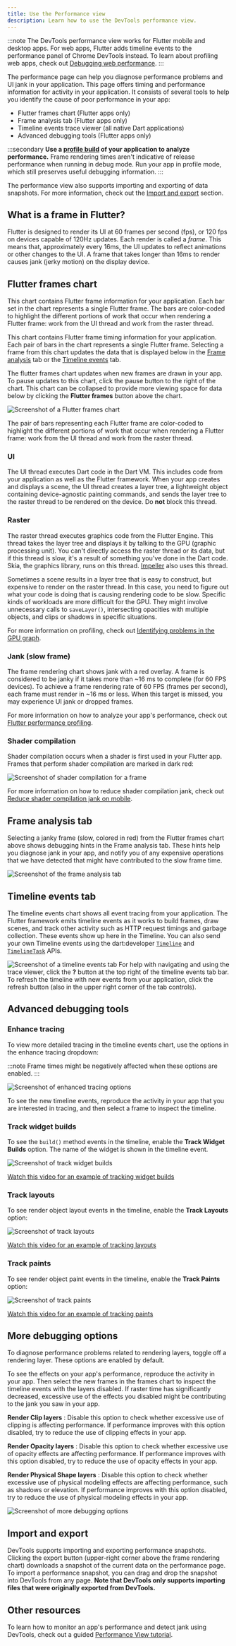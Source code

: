 ```yaml
---
title: Use the Performance view
description: Learn how to use the DevTools performance view.
---
```


:::note
The DevTools performance view works for Flutter mobile and desktop apps.
For web apps, Flutter adds timeline events to the
performance panel of Chrome DevTools instead.
To learn about profiling web apps,
check out [Debugging web performance][].
:::

[Debugging web performance]: /perf/web-performance

The performance page can help you diagnose performance
problems and UI jank in your application.
This page offers timing and performance information
for activity in your application.
It consists of several tools to help you identify
the cause of poor performance in your app:

* Flutter frames chart (Flutter apps only)
* Frame analysis tab (Flutter apps only)
* Timeline events trace viewer (all native Dart applications)
* Advanced debugging tools (Flutter apps only)

:::secondary
**Use a [profile build][] of your application to analyze performance.**
Frame rendering times aren't indicative of release performance
when running in debug mode. Run your app in profile mode,
which still preserves useful debugging information.
:::

[profile build]: /testing/build-modes#profile

The performance view also supports importing and exporting of
data snapshots. For more information,
check out the [Import and export][] section.

## What is a frame in Flutter?

Flutter is designed to render its UI at 60 frames per second
(fps), or 120 fps on devices capable of 120Hz updates.
Each render is called a _frame_.
This means that, approximately every 16ms, the UI updates
to reflect animations or other changes to the UI. A frame
that takes longer than 16ms to render causes jank
(jerky motion) on the display device.

## Flutter frames chart

This chart contains Flutter frame information for your application.
Each bar set in the chart represents a single Flutter frame.
The bars are color-coded to highlight the different portions
of work that occur when rendering a Flutter frame: work from
the UI thread and work from the raster thread.

This chart contains Flutter frame timing information for your
application. Each pair of bars in the chart represents a single
Flutter frame. Selecting a frame from this chart updates the data
that is displayed below in the [Frame analysis](#frame-analysis-tab) tab
or the [Timeline events](#timeline-events-tab) tab.

[DevTools 2.23.1]: /tools/devtools/release-notes/release-notes-2.23.1

The flutter frames chart updates when new frames
are drawn in your app. To pause updates to this chart,
click the pause button to the right of the chart.
This chart can be collapsed to provide more viewing space
for data below by clicking the **Flutter frames** button above the chart.

![Screenshot of a Flutter frames chart](/assets/images/docs/tools/devtools/flutter-frames-chart.png)

The pair of bars representing each Flutter frame are color-coded
to highlight the different portions of work that occur when rendering
a Flutter frame: work from the UI thread and work from the raster thread.

### UI

The UI thread executes Dart code in the Dart VM. This includes
code from your application as well as the Flutter framework.
When your app creates and displays a scene, the UI thread creates
a layer tree, a lightweight object containing device-agnostic
painting commands, and sends the layer tree to the raster thread
to be rendered on the device. Do **not** block this thread.

### Raster

The raster thread executes graphics code from the Flutter Engine.
This thread takes the layer tree and displays it by talking to
the GPU (graphic processing unit). You can't directly access
the raster thread or its data, but if this thread is slow,
it's a result of something you've done in the Dart code.
Skia, the graphics library, runs on this thread.
[Impeller][] also uses this thread.

[Impeller]: /perf/impeller

Sometimes a scene results in a layer tree that is easy to construct,
but expensive to render on the raster thread. In this case, you
need to figure out what your code is doing that is causing
rendering code to be slow. Specific kinds of workloads are more
difficult for the GPU. They might involve unnecessary calls to
`saveLayer()`, intersecting opacities with multiple objects,
and clips or shadows in specific situations.

For more information on profiling, check out
[Identifying problems in the GPU graph][GPU graph].

### Jank (slow frame)

The frame rendering chart shows jank with a red overlay.
A frame is considered to be janky if it takes more than
~16 ms to complete (for 60 FPS devices). To achieve a frame rendering rate of
60 FPS (frames per second), each frame must render in
~16 ms or less. When this target is missed, you may
experience UI jank or dropped frames.

For more information on how to analyze your app's performance,
check out [Flutter performance profiling][].

### Shader compilation

Shader compilation occurs when a shader is first used in your Flutter
app. Frames that perform shader compilation are marked in dark
red:

![Screenshot of shader compilation for a frame](/assets/images/docs/tools/devtools/shader-compilation-frames-chart.png)

For more information on how to reduce shader compilation jank,
check out [Reduce shader compilation jank on mobile][].

## Frame analysis tab

Selecting a janky frame (slow, colored in red)
from the Flutter frames chart above shows debugging hints
in the Frame analysis tab. These hints help you diagnose
jank in your app, and notify you of any expensive operations
that we have detected that might have contributed to the slow frame time.

![Screenshot of the frame analysis tab](/assets/images/docs/tools/devtools/frame-analysis-tab.png)

## Timeline events tab

The timeline events chart shows all event tracing from your application.
The Flutter framework emits timeline events as it works to build frames,
draw scenes, and track other activity such as HTTP request timings
and garbage collection. These events show up here in the Timeline.
You can also send your own Timeline events using the dart:developer
[`Timeline`][] and [`TimelineTask`][] APIs.

[`Timeline`]: {{site.api}}/flutter/dart-developer/Timeline-class.html
[`TimelineTask`]: {{site.api}}/flutter/dart-developer/TimelineTask-class.html

![Screenshot of a timeline events tab](/assets/images/docs/tools/devtools/timeline-events-tab.png)
For help with navigating and using the trace viewer,
click the **?** button at the top right of the timeline
events tab bar. To refresh the timeline with new events from
your application, click the refresh button
(also in the upper right corner of the tab controls).

## Advanced debugging tools

### Enhance tracing

To view more detailed tracing in the timeline events chart,
use the options in the enhance tracing dropdown:

:::note
Frame times might be negatively affected when these options are enabled.
:::

![Screenshot of enhanced tracing options](/assets/images/docs/tools/devtools/enhanced-tracing.png)

To see the new timeline events, reproduce the activity
in your app that you are interested in tracing,
and then select a frame to inspect the timeline.

### Track widget builds

To see the `build()` method events in the timeline,
enable the **Track Widget Builds** option.
The name of the widget is shown in the timeline event.

![Screenshot of track widget builds](/assets/images/docs/tools/devtools/track-widget-builds.png)

[Watch this video for an example of tracking widget builds][track-widgets]

### Track layouts

To see render object layout events in the timeline,
enable the **Track Layouts** option:

![Screenshot of track layouts](/assets/images/docs/tools/devtools/track-layouts.png)

[Watch this video for an example of tracking layouts][track-layouts]

### Track paints

To see render object paint events in the timeline,
enable the **Track Paints** option:

![Screenshot of track paints](/assets/images/docs/tools/devtools/track-paints.png)

[Watch this video for an example of tracking paints][track-paints]

## More debugging options

To diagnose performance problems related to rendering layers,
toggle off a rendering layer.
These options are enabled by default.

To see the effects on your app's performance,
reproduce the activity in your app.
Then select the new frames in the frames chart
to inspect the timeline events
with the layers disabled.
If raster time has significantly decreased,
excessive use of the effects you disabled might be contributing
to the jank you saw in your app.

**Render Clip layers**
: Disable this option to check whether excessive use of clipping
  is affecting performance.
  If performance improves with this option disabled,
  try to reduce the use of clipping effects in your app.
  
**Render Opacity layers**
:  Disable this option to check whether
   excessive use of opacity effects are affecting performance.
   If performance improves with this option disabled,
   try to reduce the use of opacity effects in your app.
  
**Render Physical Shape layers**
: Disable this option to check whether excessive
  use of physical modeling effects are affecting performance,
  such as shadows or elevation.
  If performance improves with this option disabled,
  try to reduce the use of physical modeling effects in your app.

![Screenshot of more debugging options](/assets/images/docs/tools/devtools/more-debugging-options.png)

## Import and export

DevTools supports importing and exporting performance snapshots.
Clicking the export button (upper-right corner above the
frame rendering chart) downloads a snapshot of the current data on the
performance page. To import a performance snapshot, you can drag and drop the
snapshot into DevTools from any page. **Note that DevTools only
supports importing files that were originally exported from DevTools.**

## Other resources

To learn how to monitor an app's performance and
detect jank using DevTools, check out a guided
[Performance View tutorial][performance-tutorial].

[GPU graph]: /perf/ui-performance#identifying-problems-in-the-gpu-graph
[Flutter performance profiling]: /perf/ui-performance
[Reduce shader compilation jank on mobile]: /perf/rendering-performance
[Import and export]: #import-and-export
[performance-tutorial]: {{site.medium}}/@fluttergems/mastering-dart-flutter-devtools-performance-view-part-8-of-8-4ae762f91230
[track-widgets]: {{site.yt.watch}}/_EYk-E29edo?t=623
[track-layouts]: {{site.yt.watch}}/_EYk-E29edo?t=676
[track-paints]: {{site.yt.watch}}/_EYk-E29edo?t=748
